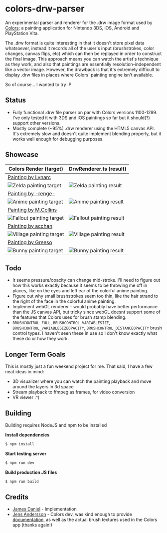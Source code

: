 # colors-drw-parser
 
An experimental parser and renderer for the .drw image format used by [Colors](http://colorslive.com/); a painting application for Nintendo 3DS, iOS, Android and PlayStation Vita.

The .drw format is quite interesting in that it doesn't store pixel data whatsoever, instead it records all of the user's input (brushstrokes, color changes, canvas flips, etc) which can then be replayed in order to construct the final image. This approach means you can watch the artist's technique as they work, and also that paintings are essentially resolution-independent like a vector image. However, the drawback is that it's extremely difficult to display .drw files in places where Colors' painting engine isn't available.

So of course... I wanted to try :P

## Status

* Fully functional .drw file parser on par with Colors versions 1100-1299. I've only tested it with 3DS and iOS paintings so far but it should(?) support other versions.
* Mostly complete (~95%) .drw renderer using the HTML5 canvas API. It's extremely slow and doesn't quite implement blending properly, but it works well enough for debugging purposes.

## Showcase

| Colors Render (target) | DrwRenderer.ts (result) |
|--|--|
| [Painting by Lynarc](https://www.colorslive.com/details/4353728) |
| ![Zelda painting target](https://raw.githubusercontent.com/jaames/colors-drw-parser/master/showcase/4353728_target.png) | ![Zelda painting result](https://raw.githubusercontent.com/jaames/colors-drw-parser/master/showcase/4353728_result.png) |
| [Painting by -renge-](https://www.colorslive.com/details/4389509) |
| ![Anime painting target](https://raw.githubusercontent.com/jaames/colors-drw-parser/master/showcase/4389509_target.png) | ![Anime painting result](https://raw.githubusercontent.com/jaames/colors-drw-parser/master/showcase/4389509_result.png) |
| [Painting by M.Collins](https://www.colorslive.com/details/4390483) |
| ![Fallout painting target](https://raw.githubusercontent.com/jaames/colors-drw-parser/master/showcase/4390483_target.png) | ![Fallout painting result](https://raw.githubusercontent.com/jaames/colors-drw-parser/master/showcase/4390483_result.png) |
| [Painting by acchan](https://www.colorslive.com/details/4389168) |
| ![Village painting target](https://raw.githubusercontent.com/jaames/colors-drw-parser/master/showcase/4389168_target.png) | ![Village painting result](https://raw.githubusercontent.com/jaames/colors-drw-parser/master/showcase/4389168_result.png) |
| [Painting by Greeso](https://www.colorslive.com/details/4390461) |
| ![Bunny painting target](https://raw.githubusercontent.com/jaames/colors-drw-parser/master/showcase/4390461_target.png) | ![Bunny painting result](https://raw.githubusercontent.com/jaames/colors-drw-parser/master/showcase/4390461_result.png) |


## Todo

* It seems pressure/opacity can change mid-stroke. I'll need to figure out how this works exactly because it seems to be throwing me off in places, like on the eyes and left ear of the colorful anime painting.
* Figure out why small brushstrokes seem too thin, like the hair strand to the right of the face in the colorful anime painting.
* Implement webGL renderer - would probably have better performance than the JS canvas API, but tricky since webGL doesnt support some of the features that Colors uses for brush stamp blending.
* `BRUSHCONTROL_FULL`, `BRUSHCONTROL_VARIABLESIZE`, `BRUSHCONTROL_VARIABLESIZEOPACITY`, `BRUSHCONTROL_DISTANCEOPACITY` brush control types. I haven't seen these in use so I don't know exactly what these do or how they work.

## Longer Term Goals

This is mostly just a fun weekend project for me. That said, I have a few neat ideas in mind:

* 3D visualizer where you can watch the painting playback and move around the layers in 3d space
* Stream playback to ffmpeg as frames, for video conversion
* VR viewer :^)

## Building

Building requires NodeJS and npm to be installed

**Install dependencies**

```bash
$ npm install
```

**Start testing server**

```bash
$ npm run dev
```

**Build production JS files**

```bash
$ npm run build
```

## Credits
* [James Daniel](https://github.com/jaames) - Implementation
* [Jens Andersson](http://collectingsmiles.com/) - Colors dev, was kind enough to provide [documentation](https://www.dropbox.com/s/fmjptpshi93bojp/DRW%20Format%201200.docx?dl=0), as well as the actual brush textures used in the Colors app (thanks again!)
